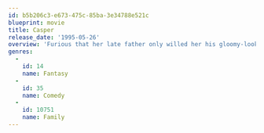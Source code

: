 ```yaml
---
id: b5b206c3-e673-475c-85ba-3e34788e521c
blueprint: movie
title: Casper
release_date: '1995-05-26'
overview: 'Furious that her late father only willed her his gloomy-looking mansion rather than his millions, Carrigan Crittenden is ready to burn the place to the ground when she discovers a map to a treasure hidden in the house. But when she enters the rickety mansion to seek her claim, she is frightened away by a wicked wave of ghosts. Determined to get her hands on this hidden fortune, she hires afterlife therapist Dr. James Harvey to exorcise the ghosts from the mansion. Harvey and his daughter Kat move in, and soon Kat meets Casper, the ghost of a young boy who''s "the friendliest ghost you know." But not so friendly are Casper''s uncles--Stretch, Fatso and Stinkie--who are determined to drive all "fleshies" away.'
genres:
  -
    id: 14
    name: Fantasy
  -
    id: 35
    name: Comedy
  -
    id: 10751
    name: Family
---
```

